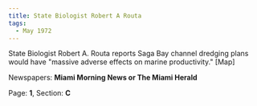 ```yaml
---  
title: State Biologist Robert A Routa  
tags:  
  - May 1972  
---  
```

  
State Biologist Robert A. Routa reports Saga Bay channel dredging plans would have "massive adverse effects on marine productivity." [Map]  
  
Newspapers: **Miami Morning News or The Miami Herald**  
  
Page: **1**, Section: **C** 
